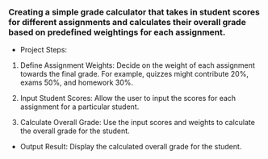 ### Creating a simple grade calculator that takes in student scores for different assignments and calculates their overall grade based on predefined weightings for each assignment. ###

* Project Steps:

1. Define Assignment Weights: Decide on the weight of each assignment towards the final grade. For example, quizzes might contribute 20%, exams 50%, and homework 30%.

2. Input Student Scores: Allow the user to input the scores for each assignment for a particular student.

3. Calculate Overall Grade: Use the input scores and weights to calculate the overall grade for the student.

* Output Result: Display the calculated overall grade for the student.

